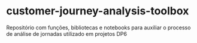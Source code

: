 # customer-journey-analysis-toolbox
Repositório com funções, bibliotecas e notebooks para auxiliar o processo de análise de jornadas utilizado em projetos DP6
